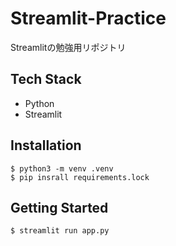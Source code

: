 # Streamlit-Practice
Streamlitの勉強用リポジトリ

## Tech Stack
<!-- 技術スタックを載せる -->
- Python
- Streamlit

## Installation
<!-- インストール方法・コマンドを書く -->
```console
$ python3 -m venv .venv
$ pip insrall requirements.lock
```

## Getting Started
<!-- 実行する方法などを書く -->
```console
$ streamlit run app.py
```
